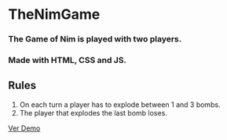 # TheNimGame

### The Game of Nim is played with two players.

### Made with HTML, CSS and JS.

## Rules

1. On each turn a player has to explode between 1 and 3 bombs.
2. The player that explodes the last bomb loses.

[Ver Demo](https://unshiftedset54.github.io/TheNimGame/)

